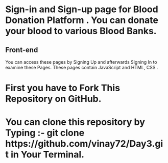 <h1>Sign-in and Sign-up page for Blood Donation Platform . You can donate your blood to various Blood Banks.</h1>
<h2>Front-end</h2>
You can access these pages by Signing Up and afterwards Signing In to examine these Pages.
These pages contain JavaScript and HTML, CSS . 
<h1>First you have to Fork This Repository on GitHub.<br></h1>
<h1>You can clone this repository by Typing :- git clone https://github.com/vinay72/Day3.git in Your Terminal.</h1>
